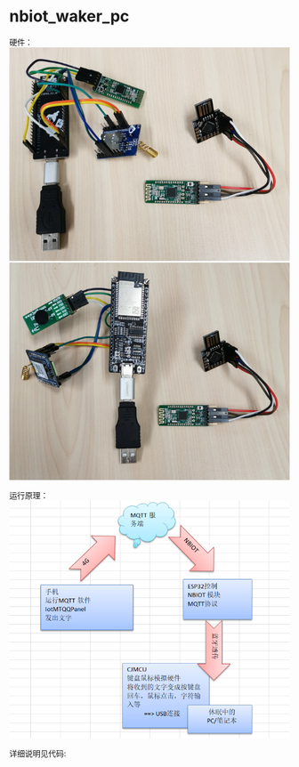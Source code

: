 # nbiot_waker_pc
硬件：<br/>
<img src= 'https://github.com/lixy123/nbiot_waker_pc/blob/main/1.jpg?raw=true' /> 
<img src= 'https://github.com/lixy123/nbiot_waker_pc/blob/main/2.jpg?raw=true' /> 

运行原理：<br/>
<img src= 'https://github.com/lixy123/nbiot_waker_pc/blob/main/yuanli.JPG?raw=true' /> 

详细说明见代码:<br/>
